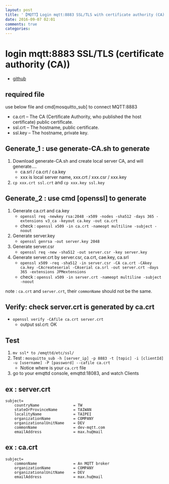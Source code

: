 ```yaml
---
layout: post
title: '【MQTT】Login mqtt:8883 SSL/TLS with certificate authority (CA)'
date: 2016-09-07 02:01
comments: true
categories: 
---
```

# login mqtt:8883 SSL/TLS (certificate authority (CA))

- [github](https://github.com/jhaoheng/emqttd_test)

## required file

use below file and cmd[mosquitto\_sub] to connect MQTT:8883

- ca.crt – The CA (Certificate Authority, who published the host certificate) public certificate.
- ssl.crt – The hostname, public certificate.
- ssl.key – The hostname, private key.

## Generate\_1 : use **generate-CA.sh** to generate

1. Download generate-CA.sh and create local server CA, and will generate....
	- ca.srl / ca.crt / ca.key
	- xxx is local server name, xxx.crt / xxx.csr / xxx.key
2. `cp xxx.crt ssl.crt` and `cp xxx.key ssl.key`

## Generate\_2 : use cmd [openssl] to generate 

1. Generate ca.crt and ca.key
	- `openssl req -newkey rsa:2048 -x509 -nodes -sha512 -days 365 -extensions v3_ca -keyout ca.key -out ca.crt`
	- check : `openssl x509 -in ca.crt -nameopt multiline -subject -noout`
2. Generate server.key
	- `openssl genrsa -out server.key 2048`
3. Generate server.csr
	- `openssl req -new -sha512 -out server.csr -key server.key`
4. Generate server.crt by server.csr, ca.crt, cae.key, ca.srl
	- `openssl x509 -req -sha512 -in server.csr -CA ca.crt -CAkey ca.key -CAcreateserial -CAserial ca.srl -out server.crt -days 365 -extensions JPMextensions`
	- check : `openssl x509 -in server.crt -nameopt multiline -subject -noout`

note : `ca.crt` and `server.crt`, their `commonName` should not be the same.

## Verify: check server.crt is generated by ca.crt 

- `openssl verify -CAfile ca.crt server.crt`
	- output ssl.crt: OK

## Test

1. `mv ssl* to /emqttd/etc/ssl/`
2. Test : `mosquitto_sub -h [server_ip] -p 8883 -t [topic] -i [clientId] -u [username] -P [password] --cafile ca.crt`
	- Notice where is your `ca.crt` file
3. go to your emqttd console, emqttd:18083, and watch Clients


## ex : server.crt

```
subject= 
    countryName               = TW
    stateOrProvinceName       = TAIWAN
    localityName              = TAIPEI
    organizationName          = COMPANY
    organizationalUnitName    = DEV
    commonName                = dev-mqtt.com
    emailAddress              = max.hu@mail
```

## ex : ca.crt

```
subject= 
    commonName                = An MQTT broker
    organizationName          = COMPANY
    organizationalUnitName    = DEV
    emailAddress              = max.hu@mail
```